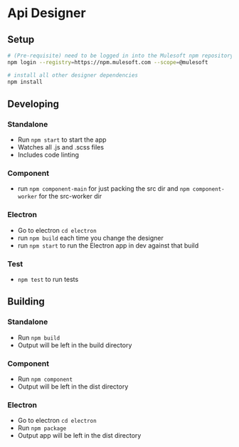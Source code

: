 # Api Designer

## Setup
```bash
# (Pre-requisite) need to be logged in into the Mulesoft npm repository (using github credentials with out two factor authetication)
npm login --registry=https://npm.mulesoft.com --scope=@mulesoft

# install all other designer dependencies
npm install
```

## Developing

### Standalone

- Run `npm start` to start the app
- Watches all .js and .scss files
- Includes code linting

### Component

- run `npm component-main` for just packing the src dir and `npm component-worker` for the src-worker dir

### Electron

- Go to electron `cd electron`
- run `npm build` each time you change the designer
- run `npm start` to run the Electron app in dev against that build

### Test

- `npm test` to run tests

## Building

### Standalone

- Run `npm build`
- Output will be left in the build directory

### Component

- Run `npm component`
- Output will be left in the dist directory

### Electron

- Go to electron `cd electron`
- Run `npm package`
- Output app will be left in the dist directory